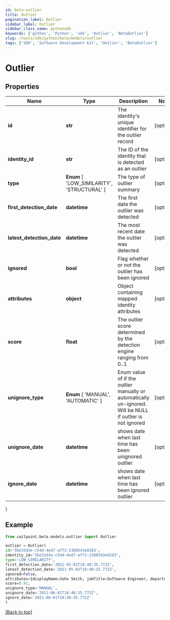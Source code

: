 ```yaml
---
id: beta-outlier
title: Outlier
pagination_label: Outlier
sidebar_label: Outlier
sidebar_class_name: pythonsdk
keywords: ['python', 'Python', 'sdk', 'Outlier', 'BetaOutlier']
slug: /tools/sdk/python/beta/models/outlier
tags: ['SDK', 'Software Development Kit', 'Outlier', 'BetaOutlier']
---
```


# Outlier

## Properties

| Name | Type | Description | Notes |
| --- | --- | --- | --- |
| **id** | **str** | The identity's unique identifier for the outlier record | [optional] |
| **identity_id** | **str** | The ID of the identity that is detected as an outlier | [optional] |
| **type** | **Enum** [ 'LOW_SIMILARITY', 'STRUCTURAL' ] | The type of outlier summary | [optional] |
| **first_detection_date** | **datetime** | The first date the outlier was detected | [optional] |
| **latest_detection_date** | **datetime** | The most recent date the outlier was detected | [optional] |
| **ignored** | **bool** | Flag whether or not the outlier has been ignored | [optional] |
| **attributes** | **object** | Object containing mapped identity attributes | [optional] |
| **score** | **float** | The outlier score determined by the detection engine ranging from 0..1 | [optional] |
| **unignore_type** | **Enum** [ 'MANUAL', 'AUTOMATIC' ] | Enum value of if the outlier manually or automatically un-ignored. Will be NULL if outlier is not ignored | [optional] |
| **unignore_date** | **datetime** | shows date when last time has been unignored outlier | [optional] |
| **ignore_date** | **datetime** | shows date when last time has been ignored outlier | [optional] |

}

## Example

```python
from sailpoint.beta.models.outlier import Outlier

outlier = Outlier(
id='5be33d3e-c54d-4ed7-af73-2380543e8283',
identity_id='5be33d3e-c54d-4ed7-af73-2380543e8283',
type='LOW_SIMILARITY',
first_detection_date='2021-05-01T18:40:35.772Z',
latest_detection_date='2021-05-03T18:40:35.772Z',
ignored=False,
attributes={displayName=John Smith, jobTitle=Software Engineer, department=Engineering},
score=0.92,
unignore_type='MANUAL',
unignore_date='2021-06-01T18:40:35.772Z',
ignore_date='2021-06-01T18:40:35.772Z'
)

```

[[Back to top]](#)
